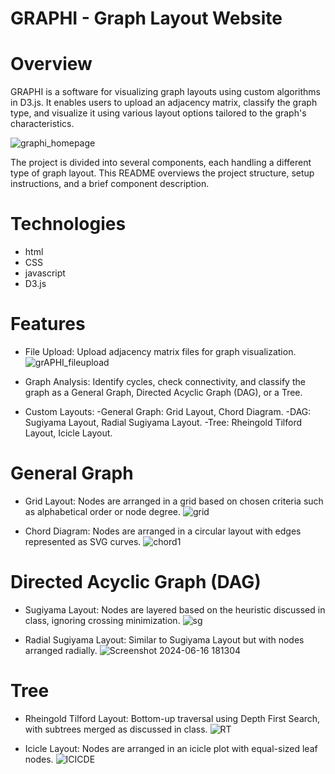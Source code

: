 # GRAPHI - Graph Layout Website

# Overview
GRAPHI is a software for visualizing graph layouts using custom algorithms in D3.js. It enables users to upload an adjacency matrix, classify the graph type, and visualize it using various layout options tailored to the graph's characteristics.

![graphi_homepage](https://github.com/areeba0/graphe_layout_using_d3.js/assets/136759791/da70e94a-271b-438a-9da8-3a467bf13542)


The project is divided into several components, each handling a different type of graph layout. This README overviews the project structure, setup instructions, and a brief component description.

# Technologies
- html
- CSS
- javascript
- D3.js

# Features
- File Upload: Upload adjacency matrix files for graph visualization.
  ![grAPHI_fileupload](https://github.com/areeba0/graphe_layout_using_d3.js/assets/136759791/c9c7ca21-831b-4bed-9181-b7d631e51071)

- Graph Analysis: Identify cycles, check connectivity, and classify the graph as a General Graph, Directed Acyclic Graph (DAG), or a Tree.
- Custom Layouts:
   -General Graph: Grid Layout, Chord Diagram.
   -DAG: Sugiyama Layout, Radial Sugiyama Layout.
   -Tree: Rheingold Tilford Layout, Icicle Layout.

# General Graph

- Grid Layout: Nodes are arranged in a grid based on chosen criteria such as alphabetical order or node degree.
  ![grid](https://github.com/areeba0/graphe_layout_using_d3.js/assets/136759791/4302e171-0878-4702-90c3-7a66d3bd6fa4)


- Chord Diagram: Nodes are arranged in a circular layout with edges represented as SVG curves.
  ![chord1](https://github.com/areeba0/graphe_layout_using_d3.js/assets/136759791/7646c572-ecbe-4d95-a586-ddabd3d5c40c)


# Directed Acyclic Graph (DAG)
- Sugiyama Layout: Nodes are layered based on the heuristic discussed in class, ignoring crossing minimization.
  ![sg](https://github.com/areeba0/graphe_layout_using_d3.js/assets/136759791/fa46978f-71df-483f-bf20-22061cd43dca)


- Radial Sugiyama Layout: Similar to Sugiyama Layout but with nodes arranged radially.
  ![Screenshot 2024-06-16 181304](https://github.com/areeba0/graphe_layout_using_d3.js/assets/136759791/8c19b4a4-5e1c-4f91-8db2-f57652b550f6)


# Tree
- Rheingold Tilford Layout: Bottom-up traversal using Depth First Search, with subtrees merged as discussed in class.
  ![RT](https://github.com/areeba0/graphe_layout_using_d3.js/assets/136759791/a5992c6e-1a27-4858-952a-126760a248fc)


- Icicle Layout: Nodes are arranged in an icicle plot with equal-sized leaf nodes.
  ![ICICDE](https://github.com/areeba0/graphe_layout_using_d3.js/assets/136759791/5e8bdf81-d53c-4723-8fbe-18ff7ccf14aa)

